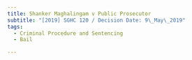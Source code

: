 ```yaml
---
title: Shanker Maghalingam v Public Prosecutor
subtitle: "[2019] SGHC 120 / Decision Date: 9\_May\_2019"
tags:
  - Criminal Procedure and Sentencing
  - Bail

---
```

